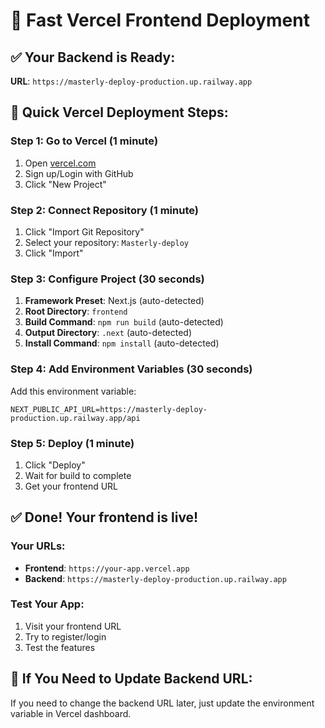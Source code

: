 # 🚀 Fast Vercel Frontend Deployment

## ✅ Your Backend is Ready:
**URL**: `https://masterly-deploy-production.up.railway.app`

## 🎯 Quick Vercel Deployment Steps:

### Step 1: Go to Vercel (1 minute)
1. Open [vercel.com](https://vercel.com)
2. Sign up/Login with GitHub
3. Click "New Project"

### Step 2: Connect Repository (1 minute)
1. Click "Import Git Repository"
2. Select your repository: `Masterly-deploy`
3. Click "Import"

### Step 3: Configure Project (30 seconds)
1. **Framework Preset**: Next.js (auto-detected)
2. **Root Directory**: `frontend`
3. **Build Command**: `npm run build` (auto-detected)
4. **Output Directory**: `.next` (auto-detected)
5. **Install Command**: `npm install` (auto-detected)

### Step 4: Add Environment Variables (30 seconds)
Add this environment variable:
```env
NEXT_PUBLIC_API_URL=https://masterly-deploy-production.up.railway.app/api
```

### Step 5: Deploy (1 minute)
1. Click "Deploy"
2. Wait for build to complete
3. Get your frontend URL

## ✅ Done! Your frontend is live!

### Your URLs:
- **Frontend**: `https://your-app.vercel.app`
- **Backend**: `https://masterly-deploy-production.up.railway.app`

### Test Your App:
1. Visit your frontend URL
2. Try to register/login
3. Test the features

## 🔧 If You Need to Update Backend URL:
If you need to change the backend URL later, just update the environment variable in Vercel dashboard. 